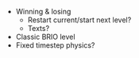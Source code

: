 - Winning & losing
    - Restart current/start next level?
    - Texts?
- Classic BRIO level
- Fixed timestep physics?